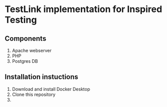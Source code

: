 # TestLink implementation for Inspired Testing
## Components
1. Apache webserver
2. PHP
3. Postgres DB

## Installation instuctions
1. Download and install Docker Desktop
2. Clone this repository
3. 
